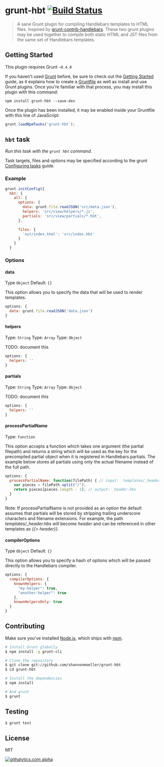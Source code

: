 # grunt-hbt [![Build Status](https://travis-ci.org/shannonmoeller/grunt-hbt.png?branch=master)](https://travis-ci.org/shannonmoeller/grunt-hbt)

> A sane Grunt plugin for compiling Handlebars templates to HTML files. Inspired by [grunt-contrib-handlebars](https://github.com/gruntjs/grunt-contrib-handlebars). These two grunt plugins may be used together to compile both static HTML and JST files from the same set of Handlebars templates.

## Getting Started

This plugin requires Grunt `~0.4.0`

If you haven't used [Grunt](http://gruntjs.com/) before, be sure to check out the [Getting Started](http://gruntjs.com/getting-started) guide, as it explains how to create a [Gruntfile](http://gruntjs.com/sample-gruntfile) as well as install and use Grunt plugins. Once you're familiar with that process, you may install this plugin with this command:

```shell
npm install grunt-hbt --save-dev
```

Once the plugin has been installed, it may be enabled inside your Gruntfile with this line of JavaScript:

```js
grunt.loadNpmTasks('grunt-hbt');
```
## `hbt` task

_Run this task with the `grunt hbt` command._

Task targets, files and options may be specified according to the grunt [Configuring tasks](http://gruntjs.com/configuring-tasks) guide.

### Example

```js
grunt.initConfig({
  hbt: {
    all: {
      options: {
        data: grunt.file.readJSON('src/meta.json'),
        helpers: 'src/view/helpers/*.js',
        partials: 'src/view/partials/*.hbt',
      },

      files: {
        'out/index.html': 'src/index.hbt'
      }
    }
  }
```

### Options

#### data
Type ```Object```
Default: ```{}```

This option allows you to specify the data that will be used to render templates.

```js
options: {
  data: grunt.file.readJSON('data.json')
}
````

#### helpers
Type: ```String```
Type: ```Array```
Type: ```Object```

TODO: document this

```js
options: {
  helpers: ''
}
````

#### partials
Type: ```String```
Type: ```Array```
Type: ```Object```

TODO: document this

```js
options: {
  helpers: ''
}
````

#### processPartialName
Type: ```function```

This option accepts a function which takes one argument (the partial filepath) and returns a string which will be used as the key for the precompiled partial object when it is registered in Handlebars.partials. The example below stores all partials using only the actual filename instead of the full path.

```js
options: {
  processPartialName: function(filePath) { // input:  templates/_header.hbs
    var pieces = filePath.split("/");
    return pieces[pieces.length - 1]; // output: _header.hbs
  }
}
````

Note: If processPartialName is not provided as an option the default assumes that partials will be stored by stripping trailing underscore characters and filename extensions. For example, the path *templates/_header.hbs* will become *header* and can be referenced in other templates as *{{> header}}*.

#### compilerOptions
Type `Object`
Default: `{}`

This option allows you to specify a hash of options which will be passed directly to the Handlebars compiler.

``` javascript
options: {
  compilerOptions: {
    knownHelpers: {
      "my-helper": true,
      "another-helper": true
    },
    knownHelpersOnly: true
  }
}
```

## Contributing

Make sure you've installed [Node.js](http://nodejs.org), which ships with [npm](http://npmjs.org).

```sh
# Install Grunt globally
$ npm install -g grunt-cli

# Clone the repository
$ git clone git://github.com/shannonmoeller/grunt-hbt
$ cd grunt-hbt

# Install the dependencies
$ npm install

# And grunt
$ grunt
```

## Testing

```sh
$ grunt test
```

## License

MIT

[![githalytics.com alpha](https://cruel-carlota.pagodabox.com/32eecf16275088f4375a11239215b04a "githalytics.com")](http://githalytics.com/shannonmoeller/grunt-hbt)
